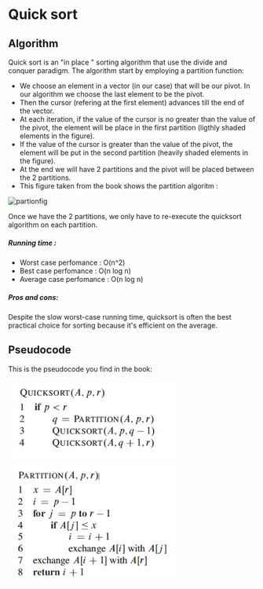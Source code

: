 # Quick sort

## Algorithm

Quick sort is an "in place " sorting algorithm that use the divide and conquer paradigm.
The algorithm start by employing a partition function:
  - We choose an element in a vector (in our case) that will be our pivot. In our algorithm we choose the last element to be the pivot.
  - Then the cursor (refering at the first element) advances till the end of the vector.
  - At each iteration, if the value of the cursor is no greater than the value of the pivot, the element will be place in the first partition (ligthly shaded elements in the figure).
  - If the value of the cursor is greater than the value of the pivot, the element will be put in the second partition (heavily shaded elements in the figure).
  - At the end we will have 2 partitions and the pivot will be placed between the 2 partitions.
  - This figure taken from the book shows the partition algoritm :

  ![partionfig](fig/partionFigure.png)

Once we have the 2 partitions, we only have to re-execute the quicksort algorithm on each partition.

##### Running time :

  - Worst case perfomance : O(n^2)
  - Best case perfomance : O(n log n)
  - Average case perfomance : O(n log n)

##### Pros and cons:

Despite the slow worst-case running time, quicksort is often the best practical choice for sorting because it's efficient on the average.

## Pseudocode

This is the pseudocode you find in the book:

![quicksort](fig/quicksort.png)

![partition](fig/partition.png)

 


